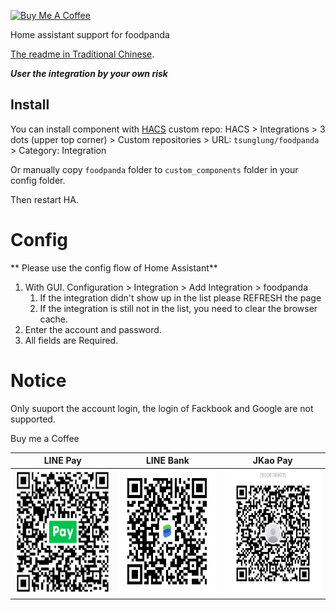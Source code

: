 <a href="https://www.buymeacoffee.com/tsunglung" target="_blank"><img src="https://cdn.buymeacoffee.com/buttons/default-orange.png" alt="Buy Me A Coffee" height="30" width="120"></a>

Home assistant support for foodpanda

[The readme in Traditional Chinese](https://github.com/tsunglung/foodpanda/blob/master/README_zh-Hant.md).

***User the integration by your own risk***

## Install

You can install component with [HACS](https://hacs.xyz/) custom repo: HACS > Integrations > 3 dots (upper top corner) > Custom repositories > URL: `tsunglung/foodpanda` > Category: Integration

Or manually copy `foodpanda` folder to `custom_components` folder in your config folder.

Then restart HA.

# Config


** Please use the config flow of Home Assistant**


1. With GUI. Configuration > Integration > Add Integration > foodpanda
   1. If the integration didn't show up in the list please REFRESH the page
   2. If the integration is still not in the list, you need to clear the browser cache.
2. Enter the account and password.
3. All fields are Required.

# Notice
Only suuport the account login, the login of Fackbook and Google are not supported.

Buy me a Coffee

|  LINE Pay | LINE Bank | JKao Pay |
| :------------: | :------------: | :------------: |
| <img src="https://github.com/tsunglung/foodpanda/blob/master/linepay.jpg" alt="Line Pay" height="200" width="200">  | <img src="https://github.com/tsunglung/foodpanda/blob/master/linebank.jpg" alt="Line Bank" height="200" width="200">  | <img src="https://github.com/tsunglung/foodpanda/blob/master/jkopay.jpg" alt="JKo Pay" height="200" width="200">  |
